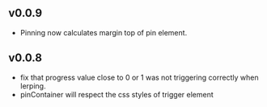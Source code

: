 ## v0.0.9

- Pinning now calculates margin top of pin element.

## v0.0.8

- fix that progress value close to 0 or 1 was not triggering correctly when lerping.
- pinContainer will respect the css styles of trigger element
